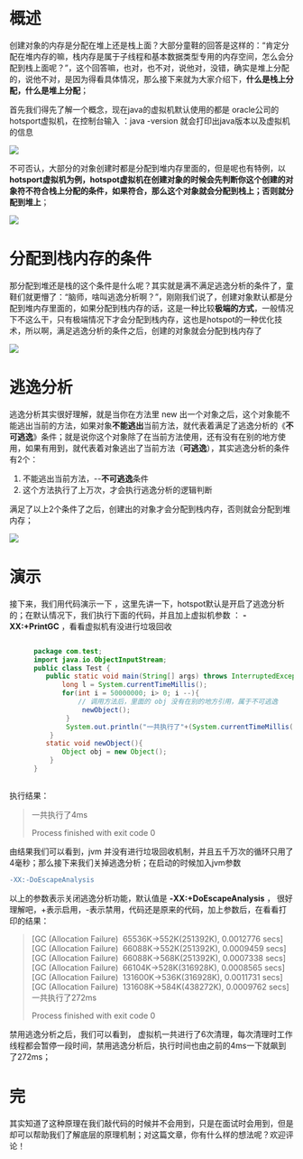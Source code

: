 # 概述
创建对象的内存是分配在堆上还是栈上面？大部分童鞋的回答是这样的：“肯定分配在堆内存的嘛，栈内存是属于子线程和基本数据类型专用的内存空间，怎么会分配到栈上面呢？”，这个回答嘛，也对，也不对，说他对，没错，确实是堆上分配的，说他不对，是因为得看具体情况，那么接下来就为大家介绍下，**什么是栈上分配，什么是堆上分配**；

首先我们得先了解一个概念，现在java的虚拟机默认使用的都是 oracle公司的hotsport虚拟机，在控制台输入 ：java -version 就会打印出java版本以及虚拟机的信息

![](http://wupan.dns.army:5000/wupan/Typora-Picgo-Gitee/raw/branch/master/img/202304061104219.png)

不可否认，大部分的对象创建时都是分配到堆内存里面的，但是呢也有特例，以**hotsport虚拟机为例，hotspot虚拟机在创建对象的时候会先判断你这个创建的对象符不符合栈上分配的条件，如果符合，那么这个对象就会分配到栈上；否则就分配到堆上**；

![](http://wupan.dns.army:5000/wupan/Typora-Picgo-Gitee/raw/branch/master/img/202304061104220.png)

# 分配到栈内存的条件

那分配到堆还是栈的这个条件是什么呢？其实就是满不满足逃逸分析的条件了，童鞋们就更懵了：“脑师，啥叫逃逸分析啊？”，刚刚我们说了，创建对象默认都是分配到堆内存里面的，如果分配到栈内存的话，这是一种比较**极端的方式**，一般情况下不这么干，只有极端情况下才会分配到栈内存，这也是hotspot的一种优化技术，所以啊，满足逃逸分析的条件之后，创建的对象就会分配到栈内存了

![](http://wupan.dns.army:5000/wupan/Typora-Picgo-Gitee/raw/branch/master/img/202304061104221.png)


# 逃逸分析

逃逸分析其实很好理解，就是当你在方法里 new 出一个对象之后，这个对象能不能逃出当前的方法，如果对象**不能逃出**当前方法，就代表着满足了逃逸分析的《**不可逃逸**》条件；就是说你这个对象除了在当前方法使用，还有没有在别的地方使用，如果有用到，就代表着对象逃出了当前方法（**可逃逸**），其实逃逸分析的条件有2个：

1.  不能逃出当前方法，--**不可逃逸**条件
2.  这个方法执行了上万次，才会执行逃逸分析的逻辑判断

满足了以上2个条件了之后，创建出的对象才会分配到栈内存，否则就会分配到堆内存；

![](http://wupan.dns.army:5000/wupan/Typora-Picgo-Gitee/raw/branch/master/img/202304061104222.png)

# 演示

接下来，我们用代码演示一下 ，这里先讲一下，hotspot默认是开启了逃逸分析的；在默认情况下，我们执行下面的代码，并且加上虚拟机参数 ： **-XX:+PrintGC** ，看看虚拟机有没进行垃圾回收

```java

      package com.test;
      import java.io.ObjectInputStream;
      public class Test {
         public static void main(String[] args) throws InterruptedException {
             long l = System.currentTimeMillis();
             for(int i = 50000000; i> 0; i --){
                 // 调用方法后，里面的 obj 没有在别的地方引用，属于不可逃逸
                  newObject();
              }
              System.out.println("一共执行了"+(System.currentTimeMillis()- l) +"ms");
          }
         static void newObject(){
             Object obj = new Object();
          }
      }
  
```

执行结果：

> 一共执行了4ms
> 
> Process finished with exit code 0

由结果我们可以看到，jvm 并没有进行垃圾回收机制，并且五千万次的循环只用了4毫秒；那么接下来我们关掉逃逸分析；在启动的时候加入jvm参数 

```diff
-XX:-DoEscapeAnalysis
```

以上的参数表示关闭逃逸分析功能，默认值是 **-XX:+DoEscapeAnalysis** ， 很好理解吧，+表示启用，-表示禁用，代码还是原来的代码，加上参数后，在看看打印的结果：

> [GC (Allocation Failure)  65536K->552K(251392K), 0.0012776 secs]  
> [GC (Allocation Failure)  66088K->552K(251392K), 0.0009459 secs]  
> [GC (Allocation Failure)  66088K->568K(251392K), 0.0007338 secs]  
> [GC (Allocation Failure)  66104K->528K(316928K), 0.0008565 secs]  
> [GC (Allocation Failure)  131600K->536K(316928K), 0.0011731 secs]  
> [GC (Allocation Failure)  131608K->584K(438272K), 0.0009762 secs]  
> 一共执行了272ms
> 
> Process finished with exit code 0

禁用逃逸分析之后，我们可以看到， 虚拟机一共进行了6次清理，每次清理时工作线程都会暂停一段时间，禁用逃逸分析后，执行时间也由之前的4ms一下就飙到了272ms；

# 完

其实知道了这种原理在我们敲代码的时候并不会用到，只是在面试时会用到，但是却可以帮助我们了解底层的原理机制；对这篇文章，你有什么样的想法呢？欢迎评论！
